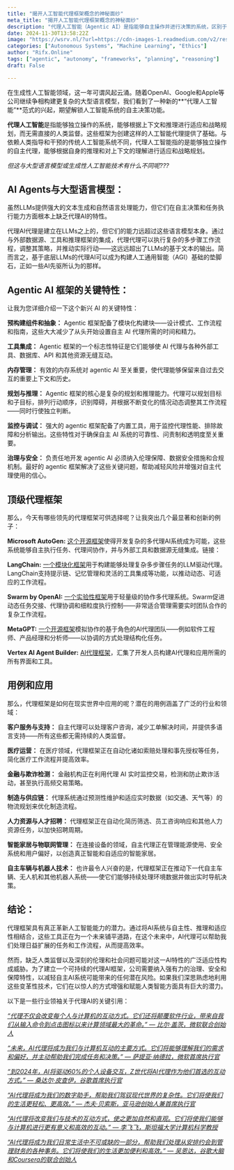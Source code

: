 ```yaml
---
title: "揭开人工智能代理框架概念的神秘面纱"
meta_title: "揭开人工智能代理框架概念的神秘面纱"
description: "代理人工智能（Agentic AI）是指能够自主操作并进行决策的系统，区别于传统依赖人类指导的人工智能。它结合了大型语言模型（LLMs）的能力，并通过与外部数据源和工具的集成，执行复杂任务。代理框架的关键特性包括模块化组件、工具集成、内存管理、规划与推理能力、监控与调试功能，以及治理与安全措施。当前的代理框架如Microsoft AutoGen、LangChain等，已在客户服务、医疗、金融等多个领域展现出广泛应用潜力。尽管代理AI具有提升效率的能力，但缺乏人类监督带来的伦理和社会问题仍需关注。"
date: 2024-11-30T13:58:22Z
image: "https://wsrv.nl/?url=https://cdn-images-1.readmedium.com/v2/resize:fit:800/0*Nxw1TpeioRZ7Fdf2"
categories: ["Autonomous Systems", "Machine Learning", "Ethics"]
author: "Rifx.Online"
tags: ["agentic", "autonomy", "frameworks", "planning", "reasoning"]
draft: False

---
```






在生成性人工智能领域，这一年可谓风起云涌。随着OpenAI、Google和Apple等公司继续争相构建更复杂的大型语言模型，我们看到了一种新的**“代理人工智能”**范式的兴起，期望解锁人工智能系统的自主决策功能。

**代理人工智能**是指能够独立操作的系统，能够根据上下文和推理进行适应和战略规划，而无需直接的人类监督。这些框架为创建这样的人工智能代理提供了基础。与依赖人类指导和干预的传统人工智能系统不同，代理人工智能指的是能够独立操作的自主代理，能够根据自身的推理和对上下文的理解进行适应和战略规划。

*但这与大型语言模型或生成性人工智能技术有什么不同呢???*

## AI Agents与大型语言模型：

虽然LLMs提供强大的文本生成和自然语言处理能力，但它们在自主决策和任务执行能力方面根本上缺乏代理AI的特性。

代理AI代理是建立在LLMs之上的，但它们的能力远超过这些语言模型本身。通过与外部数据源、工具和推理框架的集成，代理代理可以执行复杂的多步骤工作流程，调整其策略，并推动实际行动——这远远超出了LLMs的基于文本的输出。简而言之，基于底层LLMs的代理AI可以成为构建人工通用智能（AGI）基础的垫脚石，正如一些AI先驱所认为的那样。

## Agentic AI 框架的关键特性：

让我为您详细介绍一下这个新兴 AI 的关键特性：

**预构建组件和抽象：** Agentic 框架配备了模块化构建块——设计模式、工作流程和指南，这些大大减少了从头开始设置自主 AI 代理所需的时间和精力。

**工具集成：** Agentic 框架的一个标志性特征是它们能够使 AI 代理与各种外部工具、数据库、API 和其他资源无缝互动。

**内存管理：** 有效的内存系统对 agentic AI 至关重要，使代理能够保留来自过去交互的重要上下文和历史。

**规划与推理：** Agentic 框架的核心是复杂的规划和推理能力。代理可以规划目标和子目标，排列行动顺序，识别障碍，并根据不断变化的情况动态调整其工作流程——同时行使独立判断。

**监控与调试：** 强大的 agentic 框架配备了内置工具，用于监控代理性能、排除故障和分析输出。这些特性对于确保自主 AI 系统的可靠性、问责制和透明度至关重要。

**治理与安全：** 负责任地开发 agentic AI 必须纳入伦理保障、数据安全措施和合规机制。最好的 agentic 框架解决了这些关键问题，帮助减轻风险并增强对自主代理使用的信心。

## 顶级代理框架

那么，今天有哪些领先的代理框架可供选择呢？让我突出几个最显著和创新的例子：

**Microsoft AutoGen:** [这个开源框架](https://www.microsoft.com/en-us/research/project/autogen/)使得开发复杂的多代理AI系统成为可能，这些系统能够自主执行任务、代理间协作，并与外部工具和数据源无缝集成。链接：

**LangChain:** [一个模块化框架](https://python.langchain.com/docs/tutorials/agents/)用于构建能够处理复杂多步骤任务的LLM驱动代理。LangChain支持提示链、记忆管理和灵活的工具集成等功能，以推动动态、可适应的工作流程。

**Swarm by OpenAI:** [一个实验性框架](https://blog.futuresmart.ai/openai-swarm-a-hands-on-introduction)用于轻量级的协作多代理系统。Swarm促进动态任务交接、代理协调和细粒度执行控制——非常适合管理需要实时团队合作的复杂工作流程。

**MetaGPT:** [一个开源框架](https://docs.deepwisdom.ai/main/en/)模拟协作的基于角色的AI代理团队——例如软件工程师、产品经理和分析师——以协调的方式处理结构化任务。

**Vertex AI Agent Builder:** [AI代理框架](https://cloud.google.com/products/agent-builder)，汇集了开发人员构建AI代理和应用所需的所有界面和工具。

## 用例和应用

那么，代理框架是如何在现实世界中应用的呢？潜在的用例涵盖了广泛的行业和领域：

**客户服务与支持：** 自主代理可以处理客户咨询，减少工单解决时间，并提供多语言支持——所有这些都无需持续的人类监督。

**医疗运营：** 在医疗领域，代理框架正在自动化诸如索赔处理和事先授权等任务，简化医疗工作流程并提高效率。

**金融与欺诈检测：** 金融机构正在利用代理 AI 实时监控交易，检测和防止欺诈活动，甚至执行高频交易策略。

**制造与供应链：** 代理系统通过预测性维护和适应实时数据（如交通、天气等）的物流规划来优化制造流程。

**人力资源与人才招聘：** 代理框架正在自动化简历筛选、员工咨询响应和其他人力资源任务，以加快招聘周期。

**智能家居与物联网管理：** 在连接设备的领域，自主代理正在管理能源使用、安全系统和用户偏好，以创造真正智能和自适应的智能家居。

**自主车辆与机器人技术：** 也许最令人兴奋的是，代理框架正在推动下一代自主车辆、无人机和其他机器人系统——使它们能够持续处理环境数据并做出实时导航决策。

## 结论：

代理框架具有真正革新人工智能能力的潜力。通过将AI系统与自主性、推理和适应性相结合，这些工具正在为一个未来铺平道路，在这个未来中，AI代理可以帮助我们处理日益扩展的任务和工作流程，从而提高效率。

然而，缺乏人类监督以及深刻的伦理和社会问题可能对这一AI特性的广泛适应性构成威胁。为了建立一个可持续的代理AI框架，公司需要纳入强有力的治理、安全和保障特性，以减轻自主AI系统可能带来的任何潜在风险。如果我们深思熟虑地利用这些变革性技术，它们在以惊人的方式增强和赋能人类智能方面具有巨大的潜力。

以下是一些行业领袖关于代理AI的关键引用：

[*“代理不仅会改变每个人与计算机的互动方式。它们还将颠覆软件行业，带来自我们从输入命令到点击图标以来计算领域最大的革命。” — 比尔·盖茨，微软联合创始人*](https://skimai.com/10-quotes-on-ai-agents-from-the-top-industry-experts/#1_%E2%80%9CAgents_are_not_only_going_to_change_how_everyone_interacts_with_computers_Theyre_also_going_to_upend_the_software_industry_bringing_about_the_biggest_revolution_in_computing_since_we_went_from_typing_commands_to_tapping_on_icons%E2%80%9D_%E2%80%93_Bill_Gates_Co-founder_of_Microsoft)

[*“未来，AI代理将成为我们与计算机互动的主要方式。它们将能够理解我们的需求和偏好，并主动帮助我们完成任务和决策。” — 萨提亚·纳德拉，微软首席执行官*](https://skimai.com/10-quotes-on-ai-agents-from-the-top-industry-experts/#3_%E2%80%9CAI_agents_will_become_the_primary_way_we_interact_with_computers_in_the_future_They_will_be_able_to_understand_our_needs_and_preferences_and_proactively_help_us_with_tasks_and_decision_making%E2%80%9D_%E2%80%93_Satya_Nadella_CEO_of_Microsoft)

[*“到2024年，AI将驱动60%的个人设备交互，Z世代将AI代理作为他们首选的互动方式。” — 桑达尔·皮查伊，谷歌首席执行官*](https://skimai.com/10-quotes-on-ai-agents-from-the-top-industry-experts/#4_%E2%80%9CBy_2024_AI_will_power_60_of_personal_device_interactions_with_Gen_Z_adopting_AI_agents_as_their_preferred_method_of_interaction%E2%80%9D_%E2%80%93_Sundar_Pichai_CEO_of_Google)

[*“AI代理将成为我们的数字助手，帮助我们驾驭现代世界的复杂性。它们将使我们的生活更轻松、更高效。” — 杰夫·贝索斯，亚马逊创始人兼首席执行官*](https://skimai.com/10-quotes-on-ai-agents-from-the-top-industry-experts/#5_%E2%80%9CAI_agents_will_become_our_digital_assistants_helping_us_navigate_the_complexities_of_the_modern_world_They_will_make_our_lives_easier_and_more_efficient%E2%80%9D_%E2%80%93_Jeff_Bezos_Founder_and_CEO_of_Amazon)

[*“AI代理将改变我们与技术的互动方式，使之更加自然和直观。它们将使我们能够与计算机进行更有意义和高效的互动。” — 李飞飞，斯坦福大学计算机科学教授*](https://skimai.com/10-quotes-on-ai-agents-from-the-top-industry-experts/#7_%E2%80%9CAI_agents_will_transform_the_way_we_interact_with_technology_making_it_more_natural_and_intuitive_They_will_enable_us_to_have_more_meaningful_and_productive_interactions_with_computers%E2%80%9D_%E2%80%93_Fei-Fei_Li_Professor_of_Computer_Science_at_Stanford_University)

[*“AI代理将成为我们日常生活中不可或缺的一部分，帮助我们处理从安排约会到管理财务的各种事务。它们将使我们的生活更加便利和高效。” — 吴恩达，谷歌大脑和Coursera的联合创始人*](https://skimai.com/10-quotes-on-ai-agents-from-the-top-industry-experts/#8_%E2%80%9CAI_agents_will_become_an_integral_part_of_our_daily_lives_helping_us_with_everything_from_scheduling_appointments_to_managing_our_finances_They_will_make_our_lives_more_convenient_and_efficient%E2%80%9D_%E2%80%93_Andrew_Ng_Co-founder_of_Google_Brain_and_Coursera)

